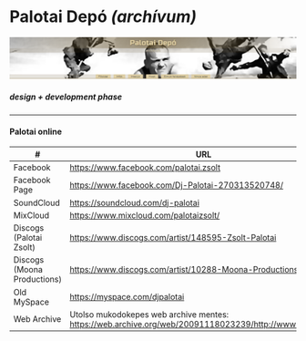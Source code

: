 # Palotai Depó _(archívum)_

![Test Title](web-header.png)

##### design + development phase

---

#### Palotai online

\# | URL
-- | ---
Facebook | https://www.facebook.com/palotai.zsolt
Facebook Page | https://www.facebook.com/Dj-Palotai-270313520748/
SoundCloud | https://soundcloud.com/dj-palotai
MixCloud | https://www.mixcloud.com/palotaizsolt/
Discogs (Palotai Zsolt) | https://www.discogs.com/artist/148595-Zsolt-Palotai
Discogs (Moona Productions) | https://www.discogs.com/artist/10288-Moona-Productions
Old MySpace | https://myspace.com/djpalotai
Web Archive | Utolso mukodokepes web archive mentes: https://web.archive.org/web/20091118023239/http://www.palotai.hu/
